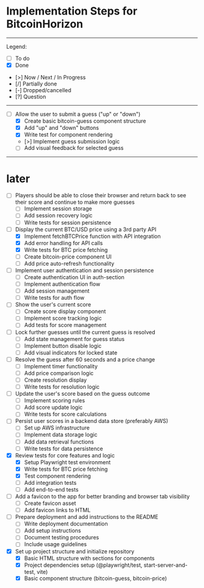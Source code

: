 # Implementation Steps for BitcoinHorizon

---
Legend:

- [ ] To do
- [x] Done
- [>] Now / Next / In Progress
- [/] Partially done
- [-] Dropped/cancelled
- [?] Question

---

- [ ] Allow the user to submit a guess ("up" or "down")
  - [x] Create basic bitcoin-guess component structure
  - [x] Add "up" and "down" buttons
  - [x] Write test for component rendering
  - [>] Implement guess submission logic
  - [ ] Add visual feedback for selected guess

---

# later

- [ ] Players should be able to close their browser and return back to see their score and continue to make more guesses
  - [ ] Implement session storage
  - [ ] Add session recovery logic
  - [ ] Write tests for session persistence

- [ ] Display the current BTC/USD price using a 3rd party API
  - [x] Implement fetchBTCPrice function with API integration
  - [x] Add error handling for API calls
  - [x] Write tests for BTC price fetching
  - [ ] Create bitcoin-price component UI
  - [ ] Add price auto-refresh functionality

- [ ] Implement user authentication and session persistence
  - [ ] Create authentication UI in auth-section
  - [ ] Implement authentication flow
  - [ ] Add session management
  - [ ] Write tests for auth flow

- [ ] Show the user's current score
  - [ ] Create score display component
  - [ ] Implement score tracking logic
  - [ ] Add tests for score management

- [ ] Lock further guesses until the current guess is resolved
  - [ ] Add state management for guess status
  - [ ] Implement button disable logic
  - [ ] Add visual indicators for locked state

- [ ] Resolve the guess after 60 seconds and a price change
  - [ ] Implement timer functionality
  - [ ] Add price comparison logic
  - [ ] Create resolution display
  - [ ] Write tests for resolution logic

- [ ] Update the user's score based on the guess outcome
  - [ ] Implement scoring rules
  - [ ] Add score update logic
  - [ ] Write tests for score calculations

- [ ] Persist user scores in a backend data store (preferably AWS)
  - [ ] Set up AWS infrastructure
  - [ ] Implement data storage logic
  - [ ] Add data retrieval functions
  - [ ] Write tests for data persistence

- [x] Review tests for core features and logic
  - [x] Setup Playwright test environment
  - [x] Write tests for BTC price fetching
  - [x] Test component rendering
  - [ ] Add integration tests
  - [ ] Add end-to-end tests

- [ ] Add a favicon to the app for better branding and browser tab visibility
  - [ ] Create favicon asset
  - [ ] Add favicon links to HTML

- [ ] Prepare deployment and add instructions to the README
  - [ ] Write deployment documentation
  - [ ] Add setup instructions
  - [ ] Document testing procedures
  - [ ] Include usage guidelines

- [x] Set up project structure and initialize repository
  - [x] Basic HTML structure with sections for components
  - [x] Project dependencies setup (@playwright/test, start-server-and-test, vite)
  - [x] Basic component structure (bitcoin-guess, bitcoin-price)
